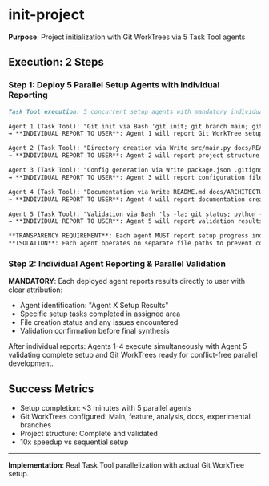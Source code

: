 # init-project

**Purpose**: Project initialization with Git WorkTrees via 5 Task Tool agents

## Execution: 2 Steps

### Step 1: Deploy 5 Parallel Setup Agents with Individual Reporting
```markdown
Task Tool execution: 5 concurrent setup agents with mandatory individual user reporting

Agent 1 (Task Tool): "Git init via Bash 'git init; git branch main; git worktree add worktrees/feature'"
→ **INDIVIDUAL REPORT TO USER**: Agent 1 will report Git WorkTree setup status directly to you before synthesis

Agent 2 (Task Tool): "Directory creation via Write src/main.py docs/README.md tests/test_main.py"
→ **INDIVIDUAL REPORT TO USER**: Agent 2 will report project structure creation directly to you before synthesis

Agent 3 (Task Tool): "Config generation via Write package.json .gitignore Makefile pyproject.toml"
→ **INDIVIDUAL REPORT TO USER**: Agent 3 will report configuration files status directly to you before synthesis

Agent 4 (Task Tool): "Documentation via Write README.md docs/ARCHITECTURE.md CONTRIBUTING.md"
→ **INDIVIDUAL REPORT TO USER**: Agent 4 will report documentation creation directly to you before synthesis

Agent 5 (Task Tool): "Validation via Bash 'ls -la; git status; python --version'"
→ **INDIVIDUAL REPORT TO USER**: Agent 5 will report validation results directly to you before synthesis

**TRANSPARENCY REQUIREMENT**: Each agent MUST report setup progress individually to user
**ISOLATION**: Each agent operates on separate file paths to prevent conflicts
```

### Step 2: Individual Agent Reporting & Parallel Validation
**MANDATORY**: Each deployed agent reports results directly to user with clear attribution:
- Agent identification: "Agent X Setup Results"
- Specific setup tasks completed in assigned area
- File creation status and any issues encountered
- Validation confirmation before final synthesis

After individual reports: Agents 1-4 execute simultaneously with Agent 5 validating complete setup and Git WorkTrees ready for conflict-free parallel development.

## Success Metrics
- Setup completion: <3 minutes with 5 parallel agents
- Git WorkTrees configured: Main, feature, analysis, docs, experimental branches
- Project structure: Complete and validated
- 10x speedup vs sequential setup

---
**Implementation**: Real Task Tool parallelization with actual Git WorkTree setup.